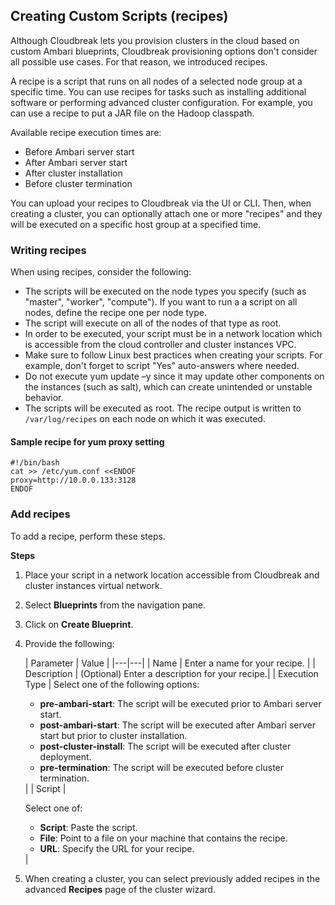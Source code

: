 ## Creating Custom Scripts (recipes)

Although Cloudbreak lets you provision clusters in the cloud based on custom Ambari blueprints, Cloudbreak provisioning options don't consider all possible use cases. For that reason, we introduced recipes. 

A recipe is a script that runs on all nodes of a selected node group at a specific time. You can use recipes for tasks such as installing additional software or performing advanced cluster configuration. For example, you can use a recipe to put a JAR file on the Hadoop classpath.

Available recipe execution times are:  

* Before Ambari server start    
* After Ambari server start    
* After cluster installation    
* Before cluster termination   

You can upload your recipes to Cloudbreak via the UI or CLI. Then, when creating a cluster, you can optionally attach one or more "recipes" and they will be executed on a specific host group at a specified time. 


### Writing recipes

When using recipes, consider the following:

* The scripts will be executed on the node types you specify (such as "master", "worker", "compute"). If you want to run a a script on all nodes, define the recipe one per node type.  
* The script will execute on all of the nodes of that type as root.  
* In order to be executed, your script must be in a network location which is accessible from the cloud controller and cluster instances VPC.  
* Make sure to follow Linux best practices when creating your scripts. For example, don't forget to script "Yes" auto-answers where needed.  
* Do not execute yum update –y since it may update other components on the instances (such as salt), which can create unintended or unstable behavior.   
* The scripts will be executed as root. The recipe output is written to `/var/log/recipes` on each node on which it was executed.
 

#### Sample recipe for yum proxy setting

```
#!/bin/bash
cat >> /etc/yum.conf <<ENDOF
proxy=http://10.0.0.133:3128
ENDOF
```


### Add recipes

To add a recipe, perform these steps.

**Steps**

1. Place your script in a network location accessible from Cloudbreak and cluster instances virtual network. 

2. Select **Blueprints** from the navigation pane. 

3. Click on **Create Blueprint**. 

4. Provide the following:

    | Parameter | Value |
|---|---|
| Name | Enter a name for your recipe. |
| Description | (Optional) Enter a description for your recipe.|
| Execution Type | Select one of the following options: <ul><li>**pre-ambari-start**: The script will be executed prior to Ambari server start.</li><li>**post-ambari-start**: The script will be executed after Ambari server start but prior to cluster installation.</li><li>**post-cluster-install**: The script will be executed after cluster deployment.</li><li>**pre-termination**: The script will be executed before cluster termination.</li></ul>|
| Script | <p>Select one of: <ul><li>**Script**: Paste the script.</li><li> **File**: Point to a file on your machine that contains the recipe.</li><li> **URL**: Specify the URL for your recipe.</li></ul> |
    
5. When creating a cluster, you can select previously added recipes in the advanced **Recipes** page of the cluster wizard. 



